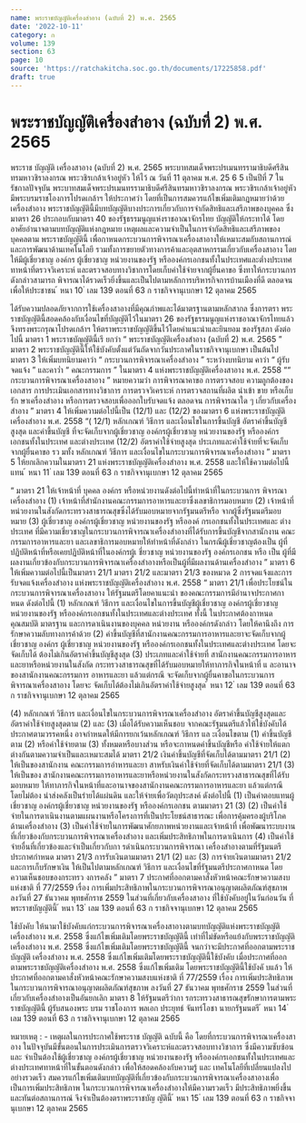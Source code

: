 ```yaml
---
name: พระราชบัญญัติเครื่องสำอาง (ฉบับที่ 2) พ.ศ. 2565
date: '2022-10-11'
category: ก
volume: 139
section: 63
page: 10
source: 'https://ratchakitcha.soc.go.th/documents/17225858.pdf'
draft: true
---
```


# พระราชบัญญัติเครื่องสำอาง (ฉบับที่ 2) พ.ศ. 2565

พระราช บัญญัติ เครื่องสาอาง (ฉบับที่ 2) พ.ศ. 2565 พระบาทสมเด็จพระปรเมนทรรามาธิบดีศรีสินทรมหาวชิราลงกรณ พระวชิรเกล้าเจ้าอยู่หัว ให้ไว้ ณ วันที่ 11 ตุลาคม พ.ศ. 25 6 5 เป็นปีที่ 7 ในรัชกาลปัจจุบัน พระบาทสมเด็จพระปรเมนทรรามาธิบดีศรีสินทรมหาวชิราลงกรณ พระวชิรเกล้าเจ้าอยู่หัว มีพระบรมราชโองการโปรดเกล้าฯ ให้ประกาศว่า โดยที่เป็นการสมควรแก้ไขเพิ่มเติมกฎหมายว่าด้วยเครื่องสำอาง พระราชบัญญัตินี้มีบทบัญญัติบางประการเกี่ยวกับการจำกัดสิทธิและเสรีภาพของบุคคล ซึ่งมาตรา 26 ประกอบกับมาตรา 40 ของรัฐธรรมนูญแห่งราชอาณาจักรไทย บัญญัติให้กระทาได้ โดยอาศัยอำนาจตามบทบัญญัติแห่งกฎหมาย เหตุผลและความจำเป็นในการจำกัดสิทธิและเสรีภาพของบุคคลตาม พระราชบัญญัตินี้ เพื่อกาหนดกระบวนการพิจารณาเครื่องสาอางให้เหมาะสมกับสถานการณ์และการพัฒนาด้านเทคโนโลยี รวมทั้งการขยายตัวทางการค้าและอุตสาหกรรมเกี่ยวกับเครื่องสาอาง โดยให้มีผู้เชี่ยวชาญ องค์กร ผู้เชี่ยวชาญ หน่วยงานของรัฐ หรือองค์กรเอกชนทั้งในประเทศและต่ำงประเทศทาหน้าที่ตรวจวิเคราะห์ และตรวจสอบทางวิชาการโดยเก็บค่าใช้จ่ายจากผู้ยื่นคาขอ ซึ่งทาให้กระบวนการดังกล่าวสามารถ พิจารณาได้รวดเร็วยิ่งขึ้นและเป็นไปตามหลักการบริหารกิจการบ้านเมืองที่ดี ตลอดจนเพื่อให้ประชาชน ้ หนา 10 ่ เลม 139 ตอนที่ 63 ก ราชกิจจานุเบกษา 12 ตุลาคม 2565

ได้รับความปลอดภัยจากการใช้เครื่องสาอางที่มีคุณภำพและได้มาตรฐานตามหลักสากล ซึ่งการตรา พระราชบัญญัตินี้สอดคล้องกับเงื่อนไขที่บัญญัติไว้ในมาตรา 26 ของรัฐธรรมนูญแห่งราชอาณาจักรไทยแล้ว จึงทรงพระกรุณาโปรดเกล้าฯ ให้ตราพระราชบัญญัติขึ้นไว้โดยคำแนะนำและยินยอม ของรัฐสภา ดังต่อไปนี้ มาตรา 1 พระราชบัญญัตินี้เรี ยกว่า “ พระราชบัญญัติเครื่องสำอาง (ฉบับที่ 2) พ.ศ. 2565 ” มาตรา 2 พระราชบัญญัตินี้ให้ใช้บังคับตั้งแต่วันถัดจากวันประกาศในราชกิจจานุเบกษา เป็นต้นไป มาตรา 3 ให้เพิ่มบทนิยามคาว่า “ กระบวนการพิจารณาเครื่องสำอาง ” ระหว่างบทนิยาม คาว่า “ ผู้รับจดแจ้ง ” และคาว่ำ “ คณะกรรมการ ” ในมาตรา 4 แห่งพระราชบัญญัติเครื่องสาอาง พ.ศ. 2558 ““ กระบวนการพิจารณาเครื่องสาอาง ” หมายความว่า การพิจารณาคาขอ การตรวจสอบ ความถูกต้องของเอกสาร การประเมินเอกสารทางวิชาการ การตรวจวิเคราะห์ การตรวจสถานที่ผลิต นำเข้า ขาย หรือเก็บรัก ษาเครื่องสำอาง หรือการตรวจสอบเพื่อออกใบรับจดแจ้ง ตลอดจน การพิจารณาใด ๆ เกี่ยวกับเครื่องสำอาง ” มาตรา 4 ให้เพิ่มความต่อไปนี้เป็น (12/1) และ (12/2) ของมาตรา 6 แห่งพระราชบัญญัติเครื่องสำอาง พ.ศ. 2558 “( 12/1) หลักเกณฑ์ วิธีการ และเงื่อนไขในการขึ้นบัญชี อัตราค่าขึ้นบัญชีสูงสุด และค่าขึ้นบัญชี ที่จะจัดเก็บจากผู้เชี่ยวชาญ องค์กรผู้เชี่ยวชาญ หน่วยงานของรัฐ หรือองค์กรเอกชนทั้งในประเทศ และต่างประเทศ (12/2) อัตราค่าใช้จ่ายสูงสุด ประเภทและค่าใช้จ่ายที่จะจัดเก็บจากผู้ยื่นคาขอ รว มทั้ง หลักเกณฑ์ วิธีการ และเงื่อนไขในกระบวนการพิจารณาเครื่องสำอาง ” มาตรา 5 ให้ยกเลิกความในมาตรา 21 แห่งพระราชบัญญัติเครื่องสำอาง พ.ศ. 2558 และให้ใช้ความต่อไปนี้แทน ้ หนา 11 ่ เลม 139 ตอนที่ 63 ก ราชกิจจานุเบกษา 12 ตุลาคม 2565

“ มาตรา 21 ให้เจ้าหน้าที่ บุคคล องค์กร หรือหน่วยงานดังต่อไปนี้ทำหน้าที่ในกระบวนการ พิจารณาเครื่องสำอาง (1) เจ้าหน้าที่สำนักงานคณะกรรมการอาหารและยาซึ่งเลขาธิการมอบหมาย (2) เจ้าหน้าที่หน่วยงานในสังกัดกระทรวงสาธารณสุขซึ่งได้รับมอบหมายจากรัฐมนตรีหรือ จากผู้ซึ่งรัฐมนตรีมอบหมาย (3) ผู้เชี่ยวชาญ องค์กรผู้เชี่ยวชาญ หน่วยงานของรัฐ หรือองค์ กรเอกชนทั้งในประเทศและ ต่างประเทศ ที่มีความเชี่ยวชาญในกระบวนการพิจารณาเครื่องสำอางที่ได้รับการขึ้นบัญชีจากสานักงาน คณะกรรมการอาหารและยา และเลขาธิการมอบหมายให้ทำหน้าที่ดังกล่าว ในกรณีผู้เชี่ยวชาญต้องเป็น ผู้ที่ปฏิบัติหน้าที่หรือเคยปฏิบัติหน้าที่ในองค์กรผู้เ ชี่ยวชาญ หน่วยงานของรัฐ องค์กรเอกชน หรือ เป็น ผู้ที่มีผลงานเกี่ยวข้องกับกระบวนการพิจารณาเครื่องสำอางหรือเป็นผู้ที่มีผลงานด้านเครื่องสำอาง ” มาตรา 6 ให้เพิ่มความต่อไปนี้เป็นมาตรา 21/1 มาตรา 21/2 และมาตรา 21/3 ของหมวด 2 การจดแจ้งและการรับจดแจ้งเครื่องสำอาง แห่งพระราชบัญญัติเครื่องสำอาง พ.ศ. 2558 “ มาตรา 21/1 เพื่อประโยชน์ในกระบวนการพิจารณาเครื่องสาอาง ให้รัฐมนตรีโดยคาแนะนำ ของคณะกรรมการมีอำนาจประกาศกาหนด ดังต่อไปนี้ (1) หลักเกณฑ์ วิธีการ และเงื่อนไขในการขึ้นบัญชีผู้เชี่ยวชาญ องค์กรผู้เชี่ยวชาญ หน่วยงานของรัฐ หรือองค์กรเอกชนทั้งในประเทศและต่างประเทศ ทั้งนี้ ในประกาศต้องกาหนด คุณสมบัติ มาตรฐาน และการดาเนินงานของบุคคล หน่วยงาน หรือองค์กรดังกล่าว โดยให้คานึงถึง การ รักษาความลับทางการค้าด้วย (2) ค่าขึ้นบัญชีที่สานักงานคณะกรรมการอาหารและยาจะจัดเก็บจากผู้เชี่ยวชาญ องค์กร ผู้เชี่ยวชาญ หน่วยงานของรัฐ หรือองค์กรเอกชนทั้งในประเทศและต่างประเทศ โดยจะจัดเก็บได้ ต้องไม่เกินอัตราค่าขึ้นบัญชีสูงสุด (3) ประเภทและค่าใช้จ่ายที่ สานักงานคณะกรรมการอาหารและยาหรือหน่วยงานในสังกัด กระทรวงสาธารณสุขที่ได้รับมอบหมายให้ทาภารกิจในหน้าที่ แ ละอานาจของสานักงานคณะกรรมการ อาหารและยา แล้วแต่กรณี จะจัดเก็บจากผู้ยื่นคาขอในกระบวนการพิจารณาเครื่องสาอาง โดยจะ จัดเก็บได้ต้องไม่เกินอัตราค่าใช้จ่ายสูงสุด ้ หนา 12 ่ เลม 139 ตอนที่ 63 ก ราชกิจจานุเบกษา 12 ตุลาคม 2565

(4) หลักเกณฑ์ วิธีการ และเงื่อนไขในกระบวนการพิจารณาเครื่องสำอาง อัตราค่าขึ้นบัญชีสูงสุดและอัตราค่าใช้จ่ายสูงสุดตาม (2) และ (3) เมื่อได้รับความเห็นชอบ จากคณะรัฐมนตรีแล้วให้ใช้บังคับได้ ประกาศตามวรรคหนึ่ง อาจกำหนดให้มีการยกเว้นหลักเกณฑ์ วิธีการ แล ะเงื่อนไขตาม (1) ค่าขึ้นบัญชีตาม (2) หรือค่าใช้จ่ายตาม (3) ทั้งหมดหรือบางส่วน หรือจะกาหนดค่าขึ้นบัญชีหรือ ค่าใช้จ่ายให้แตกต่างกันตามความจำเป็นและเหมาะสมได้ มาตรา 21/2 เงินค่าขึ้นบัญชีที่จัดเก็บได้ตามมาตรา 21/1 (2) ให้เป็นของสานักงาน คณะกรรมการอำหารและยา สาหรับเงินค่าใช้จ่ายที่จัดเก็บได้ตามมาตรา 21/1 (3) ให้เป็นของ สานักงานคณะกรรมการอาหารและยาหรือหน่วยงานในสังกัดกระทรวงสาธารณสุขที่ได้รับมอบหมาย ให้ทาภารกิจในหน้าที่และอานาจของสานักงานคณะกรรมการอาหารและยา แล้วแต่กรณี โดยไม่ต้อง นำส่งคลังเป็นรำยได้แผ่นดิน และให้จ่ายเพื่อวัตถุประสงค์ ดังต่อไปนี้ (1) เป็นค่าตอบแทนผู้เชี่ยวชาญ องค์กรผู้เชี่ยวชาญ หน่วยงานของรัฐ หรือองค์กรเอกชน ตามมาตรา 21 (3) (2) เป็นค่าใช้จ่ายในการดาเนินงานตามแผนงานหรือโครงการที่เป็นประโยชน์สาธารณะ เพื่อการคุ้มครองผู้บริโภคด้านเครื่องสำอาง (3) เป็นค่าใช้จ่ายในการพัฒนาศักยภาพหน่วยงานและเจ้าหน้าที่ เพื่อพัฒนาระบบงาน ที่เกี่ยวข้องกับกระบวนการพิจารณาเครื่องสำอาง และเพิ่มประสิทธิภาพในการดาเนินการ (4) เป็นค่าใช้จ่ายอื่นที่เกี่ยวข้องและจำเป็นเกี่ยวกับกา รดำเนินกระบวนการพิจารณา เครื่องสำอางตามที่รัฐมนตรีประกาศกำหนด มาตรา 21/3 การรับเงินตามมาตรา 21/1 (2) และ (3) การจ่ายเงินตามมาตรา 21/2 และการเก็บรักษาเงิน ให้เป็นไปตามหลักเกณฑ์ วิธีการ และเงื่อนไขที่รัฐมนตรีประกาศกาหนด โดยความเห็นชอบของกระทรว งการคลัง ” มาตรา 7 ประกาศที่ออกตามคาสั่งหัวหน้าคณะรักษาความสงบแห่งชาติ ที่ 77/2559 เรื่อง การเพิ่มประสิทธิภาพในกระบวนการพิจารณาอนุญาตผลิตภัณฑ์สุขภาพ ลงวันที่ 27 ธันวาคม พุทธศักราช 2559 ในส่วนที่เกี่ยวกับเครื่องสาอาง ที่ใช้บังคับอยู่ในวันก่อนวัน ที่พระราชบัญญัตินี้ ้ หนา 13 ่ เลม 139 ตอนที่ 63 ก ราชกิจจานุเบกษา 12 ตุลาคม 2565

ใช้บังคับ ให้นามาใช้บังคับแก่กระบวนการพิจารณาเครื่องสาอางตามบทบัญญัติแห่งพระราชบัญญัติ เครื่องสำอาง พ.ศ. 2558 ซึ่งแก้ไขเพิ่มเติมโดยพระราชบัญญัตินี้ เท่าที่ไม่ขัดหรือแย้งกับพระราชบัญญัติ เครื่องสำอาง พ.ศ. 2558 ซึ่งแก้ไขเพิ่มเติมโดยพระราชบัญญัตินี้ จนกว่าจะมีประกาศที่ออกตามพระราชบัญญัติ เครื่องสำอาง พ.ศ. 2558 ซึ่งแก้ไขเพิ่มเติมโดยพระราชบัญญัตินี้ใช้บังคับ เมื่อประกาศที่ออกตามพระราชบัญญัติเครื่องสำอาง พ.ศ. 2558 ซึ่งแก้ไขเพิ่มเติม โดยพระราชบัญญัตินี้ใช้บังคั บแล้ว ให้ประกาศที่ออกตามคาสั่งหัวหน้าคณะรักษาความสงบแห่งชาติ ที่ 77/2559 เรื่อง การเพิ่มประสิทธิภาพในกระบวนการพิจารณาอนุญาตผลิตภัณฑ์สุขภาพ ลงวันที่ 27 ธันวาคม พุทธศักราช 2559 ในส่วนที่เกี่ยวกับเครื่องสำอางเป็นอันยกเลิก มาตรา 8 ให้รัฐมนตรีว่ากา รกระทรวงสาธารณสุขรักษาการตามพระราชบัญญัตินี้ ผู้รับสนองพระ บรม ราชโองการ พลเอก ประยุทธ์ จันทร์โอชา นายกรัฐมนตรี ้ หนา 14 ่ เลม 139 ตอนที่ 63 ก ราชกิจจานุเบกษา 12 ตุลาคม 2565

หมายเหตุ : - เหตุผลในการประกาศใช้พระราช บัญญัติ ฉบับนี้ คือ โดยที่กระบวนการพิจารณาเครื่องสาอาง ในปัจจุบันมีขั้นตอนในการประเมินการตรวจวิเคราะห์และตรวจสอบทางวิชาการ ซึ่งมีความซับซ้อนและ จำเป็นต้องใช้ผู้เชี่ยวชาญ องค์กรผู้เชี่ยวชาญ หน่วยงานของรัฐ หรือองค์กรเอกชนทั้งในประเทศและ ต่างประเทศทาหน้าที่ในขั้นตอนดังกล่าว เพื่อให้สอดคล้องกับความรู้ และ เทคโนโลยีที่เปลี่ยนแปลงไปอย่างรวดเร็ว สมควรแก้ไขเพิ่มเติมบทบัญญัติที่เกี่ยวข้องกับกระบวนการพิจารณาเครื่องสาอางเพื่อเป็นการเพิ่มประสิทธิภาพ ในกระบวนการพิจารณาเครื่องสำอางให้มีความรวดเร็ว มีประสิทธิภาพยิ่งขึ้นและทันต่อสถานการณ์ จึงจำเป็นต้องตราพระราชบัญ ญัตินี้ ้ หนา 15 ่ เลม 139 ตอนที่ 63 ก ราชกิจจานุเบกษา 12 ตุลาคม 2565
